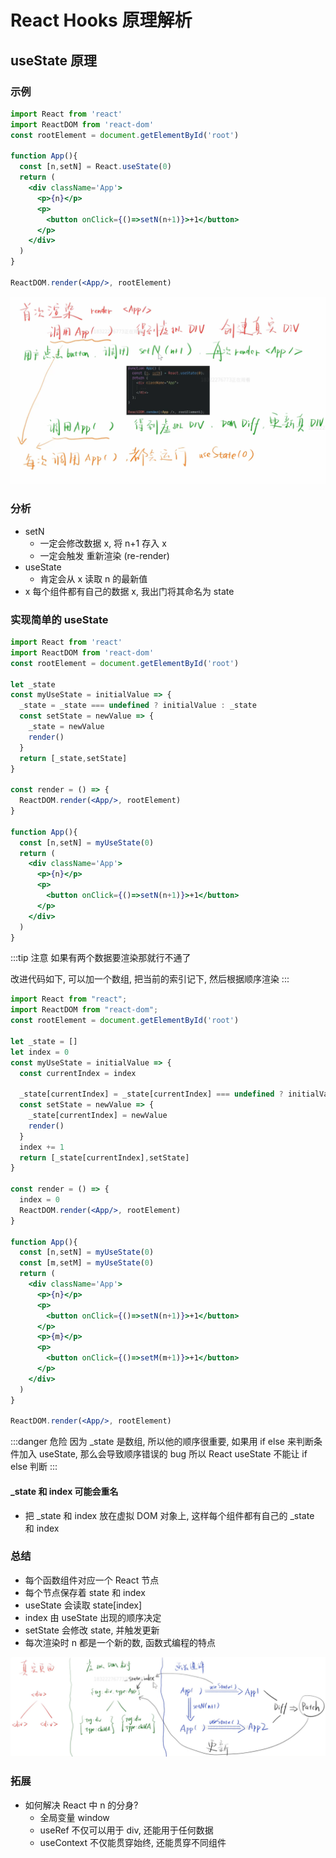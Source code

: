 # React Hooks 原理解析

## useState 原理

### 示例 

```jsx harmony
import React from 'react'
import ReactDOM from 'react-dom'
const rootElement = document.getElementById('root')

function App(){
  const [n,setN] = React.useState(0)
  return (
    <div className='App'>
      <p>{n}</p>
      <p>
        <button onClick={()=>setN(n+1)}>+1</button>
      </p>
    </div>
  )
}

ReactDOM.render(<App/>, rootElement)
```

![渲染过程](./image/re-hooks1-1.png)

### 分析

- setN 
    - 一定会修改数据 x, 将 n+1 存入 x
    - 一定会触发 <App/> 重新渲染 (re-render)
- useState
    - 肯定会从 x 读取 n 的最新值
- x 
    每个组件都有自己的数据 x, 我出门将其命名为 state

### 实现简单的 useState


```jsx harmony
import React from 'react'
import ReactDOM from 'react-dom'
const rootElement = document.getElementById('root')

let _state
const myUseState = initialValue => {
  _state = _state === undefined ? initialValue : _state
  const setState = newValue => {
    _state = newValue
    render()
  } 
  return [_state,setState]
}

const render = () => {
  ReactDOM.render(<App/>, rootElement)
}

function App(){
  const [n,setN] = myUseState(0)
  return (
    <div className='App'>
      <p>{n}</p>
      <p>
        <button onClick={()=>setN(n+1)}>+1</button>
      </p>
    </div>
  )
}
```

:::tip 注意 
如果有两个数据要渲染那就行不通了

改进代码如下, 可以加一个数组, 把当前的索引记下, 然后根据顺序渲染
:::

```jsx harmony
import React from "react";
import ReactDOM from "react-dom";
const rootElement = document.getElementById('root')

let _state = []
let index = 0
const myUseState = initialValue => {
  const currentIndex = index

  _state[currentIndex] = _state[currentIndex] === undefined ? initialValue : _state[currentIndex]
  const setState = newValue => {
    _state[currentIndex] = newValue
    render()
  } 
  index += 1
  return [_state[currentIndex],setState]
}

const render = () => {
  index = 0
  ReactDOM.render(<App/>, rootElement)
}

function App(){
  const [n,setN] = myUseState(0)
  const [m,setM] = myUseState(0)
  return (
    <div className='App'>
      <p>{n}</p>
      <p>
        <button onClick={()=>setN(n+1)}>+1</button>
      </p>
      <p>{m}</p>
      <p>
        <button onClick={()=>setM(m+1)}>+1</button>
      </p>
    </div>
  )
}

ReactDOM.render(<App/>, rootElement)
```

:::danger 危险
因为 _state 是数组, 所以他的顺序很重要, 如果用 if else 来判断条件加入 useState, 那么会导致顺序错误的 bug
所以 React useState 不能让 if else 判断
:::

#### _state 和 index 可能会重名

- 把 _state 和 index 放在虚拟 DOM 对象上, 这样每个组件都有自己的 _state 和 index


### 总结 

- 每个函数组件对应一个 React 节点
- 每个节点保存着 state 和 index
- useState 会读取 state[index]
- index 由 useState 出现的顺序决定
- setState 会修改 state, 并触发更新
- 每次渲染时 n 都是一个新的数, 函数式编程的特点

![useState的运行过程](./image/re-hooks1-2.png)

### 拓展

- 如何解决 React 中 n 的分身?
    - 全局变量 window
    - useRef 不仅可以用于 div, 还能用于任何数据
    - useContext 不仅能贯穿始终, 还能贯穿不同组件